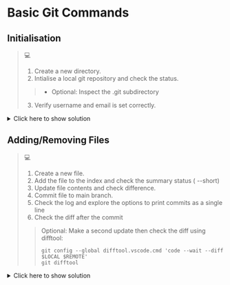 # Basic Git Commands

## Initialisation

> :computer:
>
> 1. Create a new directory.
> 2. Intialise a local git repository and check the status.
>>* Optional: Inspect the .git subdirectory
> 3. Verify username and email is set correctly.


<details>
  <summary>Click here to show solution</summary>
  
  ```console
1.

  Create new Folder: mkdir demo_project
  Validate Status: Git status
2.

Initialise git repository: git init 
check status: git status

3.

Verify user/email is set: git config –list
  ```

</details>

## Adding/Removing Files


> :computer:
>
> 1. Create a new file.
> 2. Add the file to the index and check the summary status ( --short)
> 3. Update file contents and check difference.
> 4. Commit file to main branch.
> 5. Check the log and explore the options to print commits as a single line
> 6. Check the diff after the commit
>
>> Optional: Make a second update then check the diff using difftool: <br>
>>
>> ```console
>> git config --global difftool.vscode.cmd 'code --wait --diff $LOCAL $REMOTE'
>> git difftool
>> ```

<details>
  <summary>Click here to show solution</summary>
  
  ```console
1.

  Create new Folder: touch example.txt
  Validate Status: git status
2.

  Add file: git add example.txt
  Check status: git status --short
3.

  Update file contents: echo “sample text”” >> example.txt
  Check difference: git diff
4.

  Commit file to main: git commit -am "Example Commit"
5.
  git log
  git log --help
  git log --oneline
  ```

   [Prev](README.md) - [Next](git_two_tasks.md)
</div>
